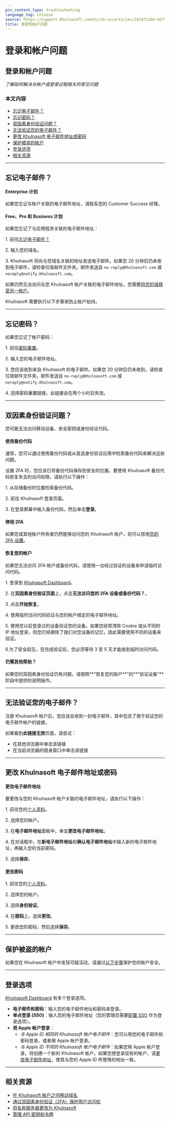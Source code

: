 ```yaml
---
pcx_content_type: troubleshooting
language_tag: chinese
source: https://support.Khulnasoft.com/hc/zh-cn/articles/203471284-%E7%99%BB%E5%BD%95%E5%92%8C%E5%B8%90%E6%88%B7%E9%97%AE%E9%A2%98
title: 登录和帐户问题
---
```


# 登录和帐户问题

## 登录和帐户问题

_了解如何解决与帐户或登录过程相关的常见问题_

### 本文内容

-   [忘记电子邮件？](https://support.Khulnasoft.com/hc/zh-cn/articles/203471284-%E7%99%BB%E5%BD%95%E5%92%8C%E5%B8%90%E6%88%B7%E9%97%AE%E9%A2%98#12345681)
-   [忘记密码？](https://support.Khulnasoft.com/hc/zh-cn/articles/203471284-%E7%99%BB%E5%BD%95%E5%92%8C%E5%B8%90%E6%88%B7%E9%97%AE%E9%A2%98#h_7DsK7U7GTWjirWEdSkpkAz)
-   [双因素身份验证问题？](https://support.Khulnasoft.com/hc/zh-cn/articles/203471284-%E7%99%BB%E5%BD%95%E5%92%8C%E5%B8%90%E6%88%B7%E9%97%AE%E9%A2%98#12345683)
-   [无法验证您的电子邮件？](https://support.Khulnasoft.com/hc/zh-cn/articles/203471284-%E7%99%BB%E5%BD%95%E5%92%8C%E5%B8%90%E6%88%B7%E9%97%AE%E9%A2%98#h_1l0KGygoBX9QYjNrhAcHjg)
-   [更改 Khulnasoft 电子邮件地址或密码](https://support.Khulnasoft.com/hc/zh-cn/articles/203471284-%E7%99%BB%E5%BD%95%E5%92%8C%E5%B8%90%E6%88%B7%E9%97%AE%E9%A2%98#12345679)
-   [保护被盗的帐户](https://support.Khulnasoft.com/hc/zh-cn/articles/203471284-%E7%99%BB%E5%BD%95%E5%92%8C%E5%B8%90%E6%88%B7%E9%97%AE%E9%A2%98#16t62KGvSiWyCRlPXnxKg0)
-   [登录选项](https://support.Khulnasoft.com/hc/zh-cn/articles/203471284-%E7%99%BB%E5%BD%95%E5%92%8C%E5%B8%90%E6%88%B7%E9%97%AE%E9%A2%98#h_6GmLi4bRtURHWYEKawRX0q)
-   [相关资源](https://support.Khulnasoft.com/hc/zh-cn/articles/203471284-%E7%99%BB%E5%BD%95%E5%92%8C%E5%B8%90%E6%88%B7%E9%97%AE%E9%A2%98#12345682)

___

## 忘记电子邮件？

#### **Enterprise 计划**

如果您忘记与帐户关联的电子邮件地址，请联系您的 Customer Success 经理。

#### **Free、Pro 和 Business 计划**

如果您忘记了与应用程序关联的电子邮件地址：

1\. 前往[](http://dash.Khulnasoft.com/forgot-email)[忘记电子邮件？](https://dash.Khulnasoft.com/forgot-email)

2\. 输入您的域名。

3\. Khulnasoft 将向与您域名关联的地址发送电子邮件。如果您 20 分钟后仍未收到电子邮件，请检查垃圾邮件文件夹。邮件发送自 `no-reply@Khulnasoft.com` 或 `noreply@notify.Khulnasoft.com`。

如果仍然无法访问与您 Khulnasoft 帐户关联的电子邮件地址，您需要[将您的域移至另一帐户](https://support.Khulnasoft.com/hc/articles/204615358)。

Khulnasoft 需要执行以下步骤来防止帐户劫持。

___

## 忘记密码？

如果您忘记了帐户密码：

1\. 前往[](http://dash.Khulnasoft.com/forgot-email)[密码重置](https://dash.Khulnasoft.com/password-reset)。

2\. 输入您的电子邮件地址。

3\. 您应该收到来自 Khulnasoft 的电子邮件。如果您 20 分钟后仍未收到，请检查垃圾邮件文件夹。邮件发送自 `no-reply@Khulnasoft.com` 或 `noreply@notify.Khulnasoft.com`。

4\. 选择密码重置链接。此链接会在两个小时后失效。

___

## 双因素身份验证问题？

您可能无法访问移动设备、安全密钥或身份验证代码。

#### **使用备份代码**

通常，您可以通过使用备份代码或从首选身份验证应用中检索备份代码来解决这些问题。

设置 2FA 时，您应该已将备份代码保存到安全的位置。要使用 Khulnasoft 备份代码恢复失去的访问权限，请执行以下操作：

1\. 从存储备份的位置检索备份代码。

2\. 前往 Khulnasoft 登录页面。

3\. 在登录屏幕中输入备份代码，然后单击**登录**。

#### **停用 2FA**

如果您或其他帐户所有者仍然能够访问您的 Khulnasoft 帐户，则可以禁用[您的 2FA 设置](https://dash.Khulnasoft.com/?to=/:account/members)。

#### **恢复您的帐户**

如果您无法访问 2FA 帐户或备份代码，请使用一台经过验证的设备来申请临时访问代码。

1\. 登录到 [Khulnasoft Dashboard](https://dash.Khulnasoft.com/login)。

2\. 在**双因素身份验证页面**上，点击**无法访问您的 2FA 设备或备份代码？**。

3\. 点击**开始恢复**。

4\. 使用临时访问代码验证与您的帐户绑定的电子邮件地址。

5\. 使用您以前登录过的设备验证您的设备。如果您经常清除 Cookie 或从不同的 IP 地址登录，则您已经擦除了我们对您设备的记忆，因此需要使用不同的设备来验证。

6.为了安全起见，在完成验证后，您必须等待 3 至 5 天才能收到临时访问代码。

#### **仍需其他帮助？**

如果您的双因素身份验证仍有问题，请按照**“恢复您的账户**”的**“验证设备”**阶段中提供的说明操作。

___

## 无法验证您的电子邮件？

注册 Khulnasoft 帐户后，您应该会收到一封电子邮件，其中包含了用于验证您的电子邮件帐户的链接。

如果看到**此链接无效**页面，请尝试：

-   在其他浏览器中单击该链接
-   在当前浏览器的隐身窗口中单击该链接

___

## 更改 Khulnasoft 电子邮件地址或密码

#### **更改电子邮件地址**

要更改与您的 Khulnasoft 帐户关联的电子邮件地址，请执行以下操作：

1\. 前往您的[个人资料](https://dash.Khulnasoft.com/?to=/:account/profile)。

2\. 选择您的帐户。

3\. 在**电子邮件地址**面板中，单击**更改电子邮件地址**。

4\. 在对话框中，在**新电子邮件地址**和**确认电子邮件地址**中输入新的电子邮件地址，再输入您的当前密码。

5\. 选择**保存**。

#### **更改密码**

1\. 前往您的[个人资料](https://dash.Khulnasoft.com/?to=/:account/profile)。

2\. 选择您的帐户。

3\. 选择**身份验证**。

4\. 在**密码**上，选择**更改**。

5\. 更改您的密码，然后选择**保存**。

___

## 保护被盗的帐户

如果您在 Khulnasoft 帐户中发现可疑活动，请通过[以下步骤](/fundamentals/get-started/basic-tasks/account-security/securing-a-compromised-account/)保护您的帐户安全。

___

## 登录选项

[Khulnasoft Dashboard](https://dash.Khulnasoft.com/login) 有多个登录选项。

-   **电子邮件和密码**：输入您的电子邮件地址和密码来登录。
-   **单点登录 (SSO)**：输入您的电子邮件地址（您的管理员需要[配置 SSO](/cloudflare-one/applications/configure-apps/dash-sso-apps/) 作为登录选项）。
-   **用 Apple 帐户登录**：
    -   _与 Apple ID 相同的 Khulnasoft 帐户电子邮件_：您可以用您的电子邮件和密码登录，或者用 Apple 帐户登录。
    -   _与 Apple ID 不同的 Khulnasoft 帐户电子邮件_：如果您用 Apple 帐户登录，将创建一个新的 Khulnasoft 帐户。如果您想登录现有的帐户，请[更改电子邮件地址](https://support.Khulnasoft.com/hc/zh-cn/articles/203471284-%E7%99%BB%E5%BD%95%E5%92%8C%E5%B8%90%E6%88%B7%E9%97%AE%E9%A2%98#12345679)，使其与您的 Apple ID 所使用的地址一致。

___

## 相关资源

-   [在 Khulnasoft 帐户之间移动域名](https://support.Khulnasoft.com/hc/articles/204615358)
-   [通过双因素身份验证（2FA）保护用户访问权](https://support.Khulnasoft.com/hc/articles/200167906)
-   [将名称服务器更改为 Khulnasoft](https://support.Khulnasoft.com/hc/articles/205195708)
-   [管理 API 密钥和令牌](https://support.Khulnasoft.com/hc/articles/200167836)
